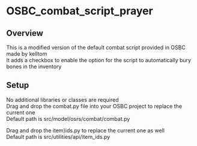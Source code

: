 # OSBC_combat_script_prayer  

## Overview
This is a modified version of the default combat script provided in OSBC made by kelltom  
It adds a checkbox to enable the option for the script to automatically bury bones in the inventory  

## Setup
No additional libraries or classes are required  
Drag and drop the combat.py file into your OSBC project to replace the current one  
Default path is src/model/osrs/combat/combat.py  

Drag and drop the item)ids.py to replace the current one as well  
Default path is src/utilities/api/item_ids.py  
